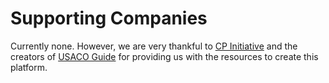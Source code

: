 # Supporting Companies

Currently none.
However, we are very thankful to [CP Initiative](https://joincpi.org/) and the creators of [USACO Guide](https://usaco.guide/) for providing us with the resources to create this platform.
